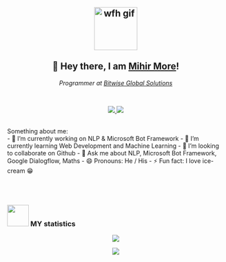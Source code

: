 <h2 align="center"> <img src="https://media4.giphy.com/media/jkZkPuDFxoBudUXQEN/giphy.gif?cid=ecf05e472lcqhfvu3jw724q9bfy6vczw50pm2ncww0edw0j0&rid=giphy.gif" width="100" alt="wfh  gif"> <br/><br/> 👋 Hey there, I am <a href="https://github.com/MihirMore">Mihir More</a>! </h2>

<p align="center">
  <em>Programmer at <a href="https://www.bitwiseglobal.com/in/">Bitwise Global Solutions</a></em>
</p>
<br/>
<p align="center">
  <a href="https://github.com/MihirMore">
    <img src="https://img.shields.io/github/followers/MihirMore?color=000000&label=GitHub&logo=github&logoColor=ffffff&style=for-the-badge">
  </a>
  <a href="https://www.linkedin.com/in/mihir-more-68856b15b/">
    <img src="https://img.shields.io/badge/Linkedin-268-blue?style=for-the-badge&logo=Linkedin">
  </a>
 <a></a>
  </p>
  <br/>
Something about me:
<br/>
- 🔭 I’m currently working on NLP & Microsoft Bot Framework
- 🌱 I’m currently learning Web Development and Machine Learning 
- 👯 I’m looking to collaborate on Github
- 💬 Ask me about NLP, Microsoft Bot Framework, Google Dialogflow, Maths
- 😄 Pronouns: He / His
- ⚡ Fun fact: I love ice-cream 😁

<br><br>
### <img src="https://media.giphy.com/media/W5eoZHPpUx9sapR0eu/giphy.gif" width="50"> MY statistics  
<p align="center">
<a href="https://github.com/GurvirSingh/github-readme-stats">
  <img src="https://github-readme-stats.vercel.app/api?username=MihirMore&show_icons=true&theme=tokyonight" />
</a>
</p>

<p align="center">
<a href="https://github.com/MihirMore/convoychat">
  <img align="center" src="https://github-readme-stats.vercel.app/api/top-langs/?username=MihirMore&theme=onedark&hide=blade&card_width=445&layout=compact" />
</a>
  </p>
